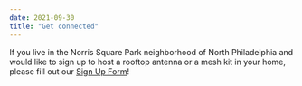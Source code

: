 ```yaml
---
date: 2021-09-30
title: "Get connected"
---
```


If you live in the Norris Square Park neighborhood of North Philadelphia and would like to sign up to host a rooftop antenna or a mesh kit in your home, please fill out our [Sign Up Form](https://docs.google.com/forms/d/e/1FAIpQLSfjx0A9mFxMiXSb1jisgcHFHwTzktsuz4c36Ja1tVOQjjXzow/viewform)!


